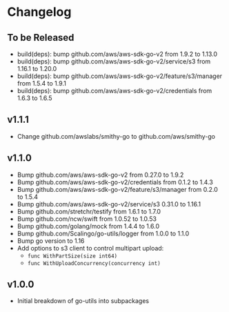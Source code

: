 # Changelog

## To be Released

* build(deps): bump github.com/aws/aws-sdk-go-v2 from 1.9.2 to 1.13.0
* build(deps): bump github.com/aws/aws-sdk-go-v2/service/s3 from 1.16.1 to 1.20.0
* build(deps): bump github.com/aws/aws-sdk-go-v2/feature/s3/manager from 1.5.4 to 1.9.1
* build(deps): bump github.com/aws/aws-sdk-go-v2/credentials from 1.6.3 to 1.6.5

## v1.1.1

* Change github.com/awslabs/smithy-go to github.com/aws/smithy-go

## v1.1.0

* Bump github.com/aws/aws-sdk-go-v2 from 0.27.0 to 1.9.2
* Bump github.com/aws/aws-sdk-go-v2/credentials from 0.1.2 to 1.4.3
* Bump github.com/aws/aws-sdk-go-v2/feature/s3/manager from 0.2.0 to 1.5.4
* Bump github.com/aws/aws-sdk-go-v2/service/s3 0.31.0 to 1.16.1
* Bump github.com/stretchr/testify from 1.6.1 to 1.7.0
* Bump github.com/ncw/swift from 1.0.52 to 1.0.53
* Bump github.com/golang/mock from 1.4.4 to 1.6.0
* Bump github.com/Scalingo/go-utils/logger from 1.0.0 to 1.1.0
* Bump go version to 1.16
* Add options to s3 client to control multipart upload:
	* `func WithPartSize(size int64)`
	* `func WithUploadConcurrency(concurrency int)`

## v1.0.0

* Initial breakdown of go-utils into subpackages
